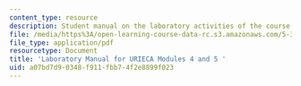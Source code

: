 ```yaml
---
content_type: resource
description: Student manual on the laboratory activities of the course.
file: /media/https%3A/open-learning-course-data-rc.s3.amazonaws.com/5-36-biochemistry-laboratory-spring-2009/a07bd7d90348f911fbb74f2e8899f023_compltstmanual.pdf
file_type: application/pdf
resourcetype: Document
title: 'Laboratory Manual for URIECA Modules 4 and 5 '
uid: a07bd7d9-0348-f911-fbb7-4f2e8899f023
---
```

